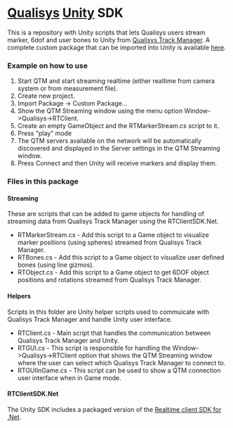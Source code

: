 # [Qualisys](http://www.qualisys.com) [Unity](http://www.unity3d.com) SDK

This is a repository with Unity scripts that lets Qualisys users stream marker, 6dof and user bones to Unity from [Qualisys Track Manager](http://www.qualisys.com/products/software/qtm).
A complete custom package that can be imported into Unity is available [here](http://file.qualisys.se/open_downloads/QTMUnityRealtimeStreaming.unitypackage).

### Example on how to use
1. Start QTM and start streaming realtime (either realtime from camera system or from measurement file).
2. Create new project.
3. Import Package -> Custom Package...
4. Show the QTM Streaming window using the menu option Window->Qualisys->RTClient.
5. Create an empty GameObject and the RTMarkerStream.cs script to it.
6. Press "play" mode
7. The QTM servers available on the network will be automatically discovered and displayed in the Server settings in the QTM Streaming window.
8. Press Connect and then Unity will receive markers and display them.

### Files in this package

#### Streaming

These are scripts that can be added to game objects for handling of streaming data from Qualisys Track Manager using the RTClientSDK.Net.
* RTMarkerStream.cs - Add this script to a Game object to visualize marker positions (using spheres) streamed from Qualisys Track Manager.
* RTBones.cs - Add this script to a Game object to visualize user defined bones (using line gizmos).
* RTObject.cs - Add this script to a Game object to get 6DOF object positions and rotations streamed from Qualisys Track Manager.

#### Helpers

Scripts in this folder are Unity helper scripts used to commuicate with Qualisys Track Manager and handle Unity user interface.
* RTClient.cs - Main script that handles the communication between Qualisys Track Manager and Unity.
* RTGUI.cs - This script is responsible for handling the Window->Qualisys->RTClient option that shows the QTM Streaming window where the user can select which Qualisys Track Manager to connect to.
* RTGUIInGame.cs - This script can be used to show a QTM connection user interface when in Game mode.

#### RTClientSDK.Net

The Unity SDK includes a packaged version of the [Realtime client SDK for .Net](https://github.com/qualisys/RTClientSDK.Net).